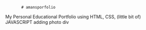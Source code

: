           # amansporfolio  
My Personal Educational Portfolio using HTML, CSS, (little bit of) JAVASCRIPT 
adding photo div 
   
   
  
 
